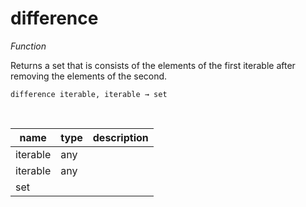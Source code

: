 # difference

_Function_

Returns a set that is consists of the elements of the first iterable after removing the elements of the second.

<pre><code>difference iterable, iterable &rarr; set</code></pre>
<br>

| name | type | description |
|------|------|-------------|
|iterable|any||
|iterable|any||
|set|||


